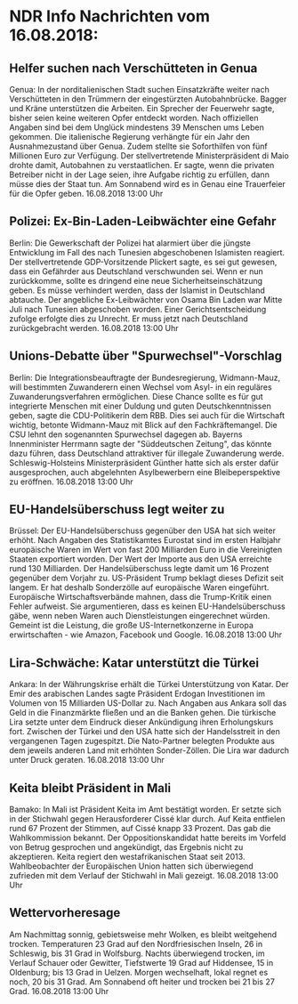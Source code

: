 # NDR Info Nachrichten vom 16.08.2018:


## Helfer suchen nach Verschütteten in Genua
Genua: In der norditalienischen Stadt suchen Einsatzkräfte weiter nach Verschütteten in den Trümmern der eingestürzten Autobahnbrücke. Bagger und Kräne unterstützen die Arbeiten. Ein Sprecher der Feuerwehr sagte, bisher seien keine weiteren Opfer entdeckt worden. Nach offiziellen Angaben sind bei dem Unglück mindestens 39 Menschen ums Leben gekommen. Die italienische Regierung verhängte für ein Jahr den Ausnahmezustand über Genua. Zudem stellte sie Soforthilfen von fünf Millionen Euro zur Verfügung. Der stellvertretende Ministerpräsident di Maio drohte damit, Autobahnen zu verstaatlichen. Er sagte, wenn die privaten Betreiber nicht in der Lage seien, ihre Aufgabe richtig zu erfüllen, dann müsse dies der Staat tun. Am Sonnabend wird es in Genau eine Trauerfeier für die Opfer geben. 16.08.2018 13:00 Uhr 

## Polizei: Ex-Bin-Laden-Leibwächter eine Gefahr
Berlin:	Die Gewerkschaft der Polizei hat alarmiert über die jüngste Entwicklung im Fall des nach Tunesien abgeschobenen Islamisten reagiert. Der stellvertretende GDP-Vorsitzende Plickert sagte, es sei gut gewesen, dass ein Gefährder aus Deutschland verschwunden sei. Wenn er nun zurückkomme, sollte es dringend eine neue Sicherheitseinschätzung geben. Es müsse verhindert werden, dass der Islamist in Deutschland abtauche. Der angebliche Ex-Leibwächter von Osama Bin Laden war Mitte Juli nach Tunesien abgeschoben worden. Einer Gerichtsentscheidung zufolge erfolgte dies zu Unrecht. Er muss jetzt nach Deutschland zurückgebracht werden. 16.08.2018 13:00 Uhr 

## Unions-Debatte über "Spurwechsel"-Vorschlag
Berlin: 	Die Integrationsbeauftragte der Bundesregierung, Widmann-Mauz, will bestimmten Zuwanderern einen Wechsel vom Asyl- in ein reguläres Zuwanderungsverfahren ermöglichen. Diese Chance sollte es für gut integrierte Menschen mit einer Duldung und guten Deutschkenntnissen geben, sagte die CDU-Politikerin dem RBB. Dies sei auch für die Wirtschaft wichtig, betonte Widmann-Mauz mit Blick auf den Fachkräftemangel. Die CSU lehnt den sogenannten Spurwechsel dagegen ab. Bayerns Innenminister Herrmann sagte der "Süddeutschen Zeitung", das könnte dazu führen, dass Deutschland attraktiver für illegale Zuwanderung werde. Schleswig-Holsteins Ministerpräsident Günther hatte sich als erster dafür ausgesprochen, auch abgelehnten Asylbewerbern eine Bleibeperspektive zu eröffnen. 16.08.2018 13:00 Uhr 

## EU-Handelsüberschuss legt weiter zu
Brüssel: Der EU-Handelsüberschuss gegenüber den USA hat sich weiter erhöht. Nach Angaben des Statistikamtes Eurostat sind im ersten Halbjahr europäische Waren im Wert von fast 200 Milliarden Euro in die Vereinigten Staaten exportiert worden. Der Wert der Importe aus den USA erreichte rund 130 Milliarden. Der Handelsüberschuss legte damit um 16 Prozent gegenüber dem Vorjahr zu. US-Präsident Trump beklagt dieses Defizit seit langem. Er hat deshalb Sonderzölle auf europäische Waren eingeführt. Europäische Wirtschaftsverbände mahnen, dass die Trump-Kritik einen Fehler aufweist. Sie argumentieren, dass es keinen EU-Handelsüberschuss gäbe, wenn neben Waren auch Dienstleistungen eingerechnet würden. Gemeint ist die Leistung, die große US-Internetkonzerne in Europa erwirtschaften - wie Amazon, Facebook und Google. 16.08.2018 13:00 Uhr 

## Lira-Schwäche: Katar unterstützt die Türkei
Ankara: In der Währungskrise erhält die Türkei Unterstützung von Katar. Der Emir des arabischen Landes sagte Präsident Erdogan Investitionen im Volumen von 15 Milliarden US-Dollar zu. Nach Angaben aus Ankara soll das Geld in die Finanzmärkte fließen und an die Banken gehen. Die türkische Lira setzte unter dem Eindruck dieser Ankündigung ihren Erholungskurs fort. Zwischen der Türkei und den USA hatte sich der Handelsstreit in den vergangenen Tagen zugespitzt. Die Nato-Partner belegten Produkte aus dem jeweils anderen Land mit erhöhten Sonder-Zöllen. Die Lira war dadurch unter Druck geraten. 16.08.2018 13:00 Uhr 

## Keita bleibt Präsident in Mali
Bamako: In Mali ist Präsident Keita im Amt bestätigt worden. Er setzte sich in der Stichwahl gegen Herausforderer Cissé klar durch. Auf Keita entfielen rund 67 Prozent der Stimmen, auf Cissé knapp 33 Prozent. Das gab die Wahlkommission bekannt. Der Oppositionskandidat hatte bereits im Vorfeld von Betrug gesprochen und angekündigt, das Ergebnis nicht zu akzeptieren. Keita regiert den westafrikanischen Staat seit 2013. Wahlbeobachter der Europäischen Union hatten sich überwiegend zufrieden mit dem Verlauf der Stichwahl in Mali gezeigt. 16.08.2018 13:00 Uhr 

## Wettervorheresage
Am Nachmittag sonnig, gebietsweise mehr Wolken, es bleibt  weitgehend trocken. Temperaturen 23 Grad auf den Nordfriesischen Inseln, 26 in Schleswig, bis 31 Grad in Wolfsburg. Nachts überwiegend trocken, im Verlauf Schauer oder Gewitter,  Tiefstwerte 19 Grad auf Hiddensee, 15 in Oldenburg; bis 13 Grad in Uelzen. Morgen wechselhaft, lokal regnet es noch, 20 bis 31 Grad. Am Sonnabend oft heiter und trocken bei 21 bis 27 Grad. 16.08.2018 13:00 Uhr 
